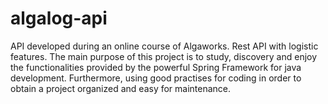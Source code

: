 # algalog-api
API developed during an online course of Algaworks. Rest API with logistic features. The main purpose of this project is to study, discovery and enjoy the functionalities provided by the powerful Spring Framework for java development. Furthermore, using good practises for coding in order to obtain a project organized and easy for maintenance.


